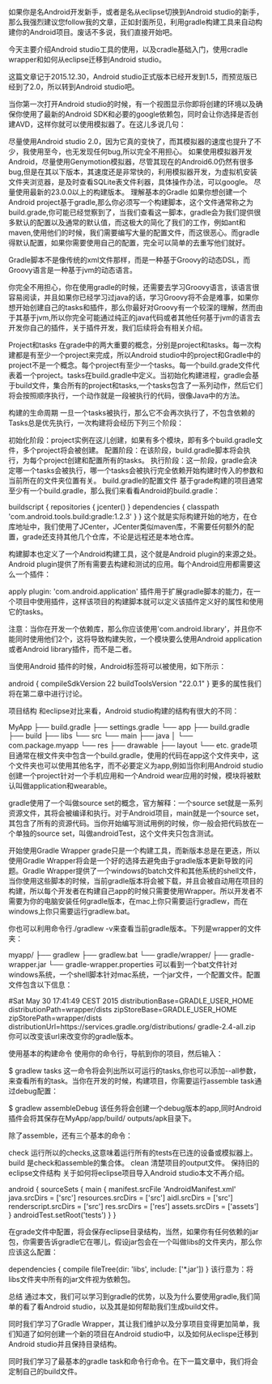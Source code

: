 如果你是名Android开发新手，或者是名从eclipse切换到Android studio的新手，那么我强烈建议您follow我的文章，正如封面所见，利用gradle构建工具来自动构建你的Android项目。废话不多说，我们直接开始吧。

今天主要介绍Android studio工具的使用，以及cradle基础入门，使用cradle wrapper和如何从eclipse迁移到Android studio。

这篇文章记于2015.12.30，Android studio正式版本已经开发到1.5，而预览版已经到了2.0，所以转到Android studio吧。

当你第一次打开Android studio的时候，有一个视图显示你即将创建的环境以及确保你使用了最新的Android SDK和必要的google依赖包，同时会让你选择是否创建AVD，这样你就可以使用模拟器了。在这儿多说几句：

尽量使用Android studio 2.0，因为它真的变快了，而其模拟器的速度也提升了不少，我使用至今，也无发现任何bug,所以完全不用担心。
如果使用模拟器开发Android，尽量使用Genymotion模拟器，尽管其现在的Android6.0仍然有很多bug,但是在其以下版本，其速度还是非常快的，利用模拟器开发，为虚拟机安装文件夹浏览器，是及时查看SQLite表文件利器，具体操作办法，可以google。
尽量使用最新的23.0.0以上的构建版本。
理解基本的Gradle
如果你想创建一个Android project基于gradle,那么你必须写一个构建脚本，这个文件通常称之为build.grade,你可能已经觉察到了，当我们查看这一脚本，gradle会为我们提供很多默认的配置以及通常的默认值，而这极大的简化了我们的工作，例如ant和maven,使用他们的时候，我们需要编写大量的配置文件，而这很恶心。而gradle得默认配置，如果你需要使用自己的配置，完全可以简单的去重写他们就好。

Gradle脚本不是像传统的xml文件那样，而是一种基于Groovy的动态DSL，而Groovy语言是一种基于jvm的动态语言。

你完全不用担心，你在使用gradle的时候，还需要去学习Groovy语言，该语言很容易阅读，并且如果你已经学习过java的话，学习Groovy将不会是难事，如果你想开始创建自己的tasks和插件，那么你最好对Groovy有一个较深的理解，然而由于其基于jvm,所以你完全可能通过纯正的java代码或者其他任何基于jvm的语言去开发你自己的插件，关于插件开发，我们后续将会有相关介绍。

Project和tasks
在grade中的两大重要的概念，分别是project和tasks。每一次构建都是有至少一个project来完成，所以Android studio中的project和Gradle中的project不是一个概念。每个project有至少一个tasks。每一个build.grade文件代表着一个project。tasks在build.gradle中定义。当初始化构建进程，gradle会基于build文件，集合所有的project和tasks,一个tasks包含了一系列动作，然后它们将会按照顺序执行，一个动作就是一段被执行的代码，很像Java中的方法。

构建的生命周期
一旦一个tasks被执行，那么它不会再次执行了，不包含依赖的Tasks总是优先执行，一次构建将会经历下列三个阶段：

初始化阶段：project实例在这儿创建，如果有多个模块，即有多个build.gradle文件，多个project将会被创建。
配置阶段：在该阶段，build.gradle脚本将会执行，为每个project创建和配置所有的tasks。
执行阶段：这一阶段，gradle会决定哪一个tasks会被执行，哪一个tasks会被执行完全依赖开始构建时传入的参数和当前所在的文件夹位置有关。
build.gradle的配置文件
基于grade构建的项目通常至少有一个build.gradle，那么我们来看看Android的build.gradle：

buildscript {
   repositories {
        jcenter()
   }
   dependencies {
       classpath 'com.android.tools.build:gradle:1.2.3'
 } 
}
这个就是实际构建开始的地方，在仓库地址中，我们使用了JCenter，JCenter类似maven库，不需要任何额外的配置，grade还支持其他几个仓库，不论是远程还是本地仓库。

构建脚本也定义了一个Android构建工具，这个就是Android plugin的来源之处。Android plugin提供了所有需要去构建和测试的应用。每个Android应用都需要这么一个插件：

apply plugin: 'com.android.application'
插件用于扩展gradle脚本的能力，在一个项目中使用插件，这样该项目的构建脚本就可以定义该插件定义好的属性和使用它的tasks。

注意：当你在开发一个依赖库，那么你应该使用'com.android.library'，并且你不能同时使用他们2个，这将导致构建失败，一个模块要么使用Android application或者Android library插件，而不是二者。

当使用Android 插件的时候，Android标签将可以被使用，如下所示：

android {
       compileSdkVersion 22
       buildToolsVersion "22.0.1"
}
更多的属性我们将在第二章中进行讨论。

项目结构
和eclipse对比来看，Android studio构建的结构有很大的不同：

 MyApp
   ├── build.gradle
   ├── settings.gradle
   └── app
       ├── build.gradle
       ├── build
       ├── libs
       └── src
           └── main
               ├── java
               │   └── com.package.myapp
               └── res
                   ├── drawable
                   ├── layout
                   └── etc.
grade项目通常在根文件夹中包含一个build.gradle，使用的代码在app这个文件夹中，这个文件夹也可以使用其他名字，而不必要定义为app,例如当你利用Android studio创建一个project针对一个手机应用和一个Android wear应用的时候，模块将被默认叫做application和wearable。

gradle使用了一个叫做source set的概念，官方解释：一个source set就是一系列资源文件，其将会被编译和执行。对于Android项目，main就是一个source set，其包含了所有的资源代码。当你开始编写测试用例的时候，你一般会把代码放在一个单独的source set，叫做androidTest，这个文件夹只包含测试。

开始使用Gradle Wrapper
grade只是一个构建工具，而新版本总是在更迭，所以使用Gradle Wrapper将会是一个好的选择去避免由于gradle版本更新导致的问题。Gradle Wrapper提供了一个windows的batch文件和其他系统的shell文件，当你使用这些脚本的时候，当前gradle版本将会被下载，并且会被自动用在项目的构建，所以每个开发者在构建自己app的时候只需要使用Wrapper。所以开发者不需要为你的电脑安装任何gradle版本，在mac上你只需要运行gradlew，而在windows上你只需要运行gradlew.bat。

你也可以利用命令行./gradlew -v来查看当前gradle版本。下列是wrapper的文件夹：

   myapp/
   ├── gradlew
   ├── gradlew.bat
   └── gradle/wrapper/
       ├── gradle-wrapper.jar
       └── gradle-wrapper.properties
可以看到一个bat文件针对windows系统，一个shell脚本针对mac系统，一个jar文件，一个配置文件。配置文件包含以下信息：

#Sat May 30 17:41:49 CEST 2015
   distributionBase=GRADLE_USER_HOME
   distributionPath=wrapper/dists
   zipStoreBase=GRADLE_USER_HOME
   zipStorePath=wrapper/dists
   distributionUrl=https\://services.gradle.org/distributions/
   gradle-2.4-all.zip
你可以改变该url来改变你的gradle版本。

使用基本的构建命令
使用你的命令行，导航到你的项目，然后输入：

$ gradlew tasks
这一命令将会列出所以可运行的tasks,你也可以添加--all参数，来查看所有的task。当你在开发的时候，构建项目，你需要运行assemble task通过debug配置：

$ gradlew assembleDebug
该任务将会创建一个debug版本的app,同时Android插件会将其保存在MyApp/app/build/ outputs/apk目录下。

除了assemble，还有三个基本的命令：

check 运行所以的checks,这意味着运行所有的tests在已连的设备或模拟器上。
build 是check和assemble的集合体。
clean 清楚项目的output文件。
保持旧的eclipse文件结构
关于如何将eclipse项目导入Android studio本文不再介绍。

android {
     sourceSets {
       main {
         manifest.srcFile 'AndroidManifest.xml'
         java.srcDirs = ['src']
         resources.srcDirs = ['src']
         aidl.srcDirs = ['src']
         renderscript.srcDirs = ['src']
         res.srcDirs = ['res']
         assets.srcDirs = ['assets']
    }
     androidTest.setRoot('tests')
    } 
}
    
在grade文件中配置，将会保存eclipse目录结构，当然，如果你有任何依赖的jar包，你需要告诉gradle它在哪儿，假设jar包会在一个叫做libs的文件夹内，那么你应该这么配置：

dependencies {
       compile fileTree(dir: 'libs', include: ['*.jar'])
}
该行意为：将libs文件夹中所有的jar文件视为依赖包。

总结
通过本文，我们可以学习到gradle的优势，以及为什么要使用gradle,我们简单的看了看Android studio，以及其是如何帮助我们生成build文件。

同时我们学习了Gradle Wrapper，其让我们维护以及分享项目变得更加简单，我们知道了如何创建一个新的项目在Android studio中，以及如何从eclispe迁移到Android studio并且保持目录结构。

同时我们学习了最基本的gradle task和命令行命令。在下一篇文章中，我们将会定制自己的build文件。
